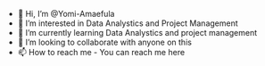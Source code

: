 - 👋 Hi, I’m @Yomi-Amaefula
- 👀 I’m interested in Data Analystics and Project Management
- 🌱 I’m currently learning Data Analystics and project management
- 💞️ I’m looking to collaborate with anyone on this
- 📫 How to reach me - You can reach me here

<!---
Yomi-Amaefula/Yomi-Amaefula is a ✨ special ✨ repository because its `README.md` (this file) appears on your GitHub profile.
You can click the Preview link to take a look at your changes.
--->

